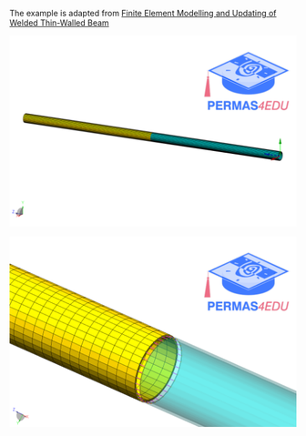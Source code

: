 The example is adapted from [Finite Element Modelling and Updating of Welded Thin-Walled Beam](http://dx.doi.org/10.15282/ijame.15.4.2018.12.0449)

![Thin-walled beam](thin-walled_beam.png)

![MPC JOIN](mpc_join.png)

